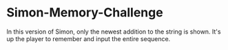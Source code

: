 # Simon-Memory-Challenge
In this version of Simon, only the newest addition to the string is shown. It's up the player to remember and input the entire sequence.
